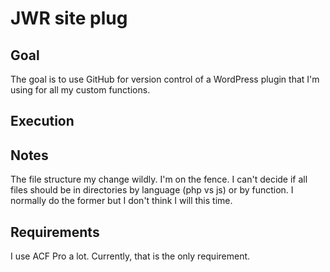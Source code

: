 # JWR site plug
## Goal
The goal is to use GitHub for version control of a WordPress plugin that I'm using for all my custom functions.

## Execution


## Notes
The file structure my change wildly. I'm on the fence. I can't decide if all files should be in directories by language (php vs js) or by function. I normally do the former but I don't think I will this time. 

## Requirements
I use ACF Pro a lot. Currently, that is the only requirement.